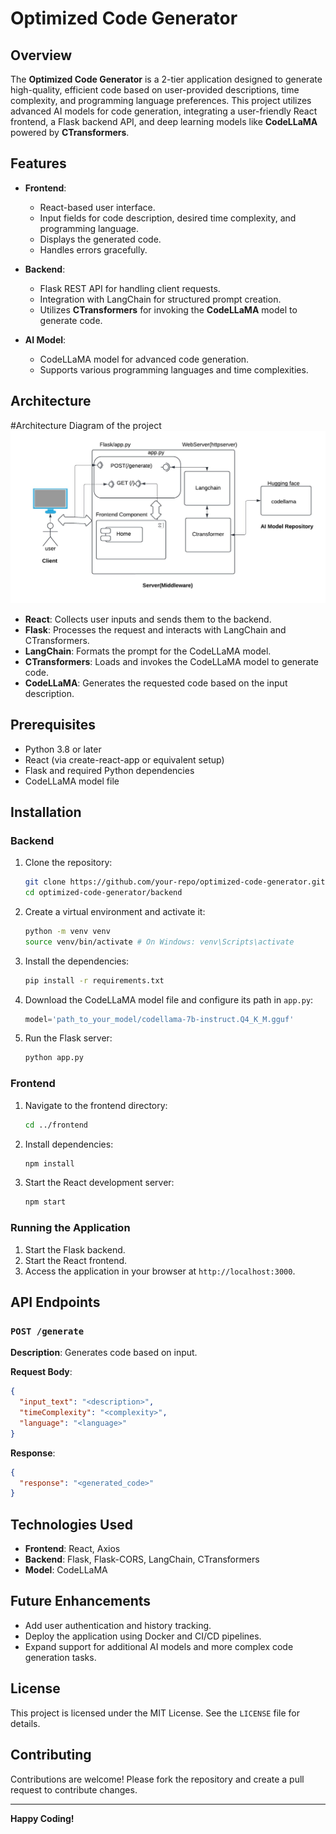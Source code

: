 # Optimized Code Generator

## Overview
The **Optimized Code Generator** is a 2-tier application designed to generate high-quality, efficient code based on user-provided descriptions, time complexity, and programming language preferences. This project utilizes advanced AI models for code generation, integrating a user-friendly React frontend, a Flask backend API, and deep learning models like **CodeLLaMA** powered by **CTransformers**.

## Features
- **Frontend**:
  - React-based user interface.
  - Input fields for code description, desired time complexity, and programming language.
  - Displays the generated code.
  - Handles errors gracefully.

- **Backend**:
  - Flask REST API for handling client requests.
  - Integration with LangChain for structured prompt creation.
  - Utilizes **CTransformers** for invoking the **CodeLLaMA** model to generate code.

- **AI Model**:
  - CodeLLaMA model for advanced code generation.
  - Supports various programming languages and time complexities.

## Architecture
#Architecture Diagram of the project
![Architecture Diagram](./Assets/Architecture.jpg)

- **React**: Collects user inputs and sends them to the backend.
- **Flask**: Processes the request and interacts with LangChain and CTransformers.
- **LangChain**: Formats the prompt for the CodeLLaMA model.
- **CTransformers**: Loads and invokes the CodeLLaMA model to generate code.
- **CodeLLaMA**: Generates the requested code based on the input description.

## Prerequisites
- Python 3.8 or later
- React (via create-react-app or equivalent setup)
- Flask and required Python dependencies
- CodeLLaMA model file

## Installation

### Backend
1. Clone the repository:
   ```bash
   git clone https://github.com/your-repo/optimized-code-generator.git
   cd optimized-code-generator/backend
   ```
2. Create a virtual environment and activate it:
   ```bash
   python -m venv venv
   source venv/bin/activate # On Windows: venv\Scripts\activate
   ```
3. Install the dependencies:
   ```bash
   pip install -r requirements.txt
   ```
4. Download the CodeLLaMA model file and configure its path in `app.py`:
   ```python
   model='path_to_your_model/codellama-7b-instruct.Q4_K_M.gguf'
   ```
5. Run the Flask server:
   ```bash
   python app.py
   ```

### Frontend
1. Navigate to the frontend directory:
   ```bash
   cd ../frontend
   ```
2. Install dependencies:
   ```bash
   npm install
   ```
3. Start the React development server:
   ```bash
   npm start
   ```

### Running the Application
1. Start the Flask backend.
2. Start the React frontend.
3. Access the application in your browser at `http://localhost:3000`.

## API Endpoints
### `POST /generate`
**Description**: Generates code based on input.

**Request Body**:
```json
{
  "input_text": "<description>",
  "timeComplexity": "<complexity>",
  "language": "<language>"
}
```

**Response**:
```json
{
  "response": "<generated_code>"
}
```

## Technologies Used
- **Frontend**: React, Axios
- **Backend**: Flask, Flask-CORS, LangChain, CTransformers
- **Model**: CodeLLaMA

## Future Enhancements
- Add user authentication and history tracking.
- Deploy the application using Docker and CI/CD pipelines.
- Expand support for additional AI models and more complex code generation tasks.

## License
This project is licensed under the MIT License. See the `LICENSE` file for details.

## Contributing
Contributions are welcome! Please fork the repository and create a pull request to contribute changes.

---
**Happy Coding!**
